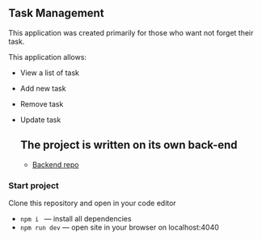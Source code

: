 ## Task Management

This application was created primarily for those who want not forget their task.

This application allows:

- View a list of task
- Add new task
- Remove task
- Update task

  ## The project is written on its own back-end

  - [Backend repo ](https://github.com/YevheniiZinych/to-do-list-api)

### Start project

Clone this repository and open in your code editor

- `npm i ` &mdash; install all dependencies
- `npm run dev` &mdash; open site in your browser on localhost:4040
